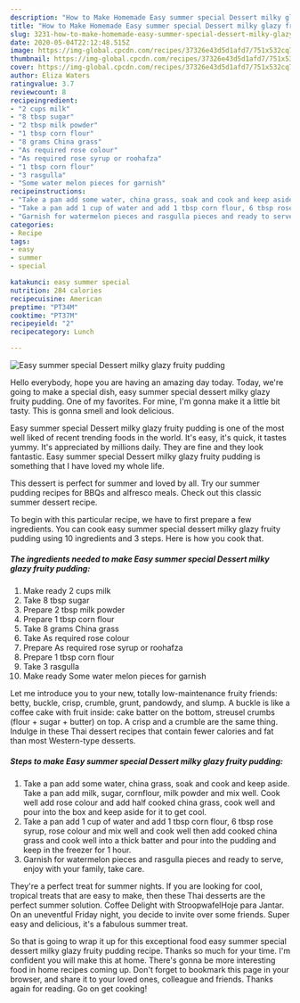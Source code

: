 ```yaml
---
description: "How to Make Homemade Easy summer special Dessert milky glazy fruity pudding"
title: "How to Make Homemade Easy summer special Dessert milky glazy fruity pudding"
slug: 3231-how-to-make-homemade-easy-summer-special-dessert-milky-glazy-fruity-pudding
date: 2020-05-04T22:12:48.515Z
image: https://img-global.cpcdn.com/recipes/37326e43d5d1afd7/751x532cq70/easy-summer-special-dessert-milky-glazy-fruity-pudding-recipe-main-photo.jpg
thumbnail: https://img-global.cpcdn.com/recipes/37326e43d5d1afd7/751x532cq70/easy-summer-special-dessert-milky-glazy-fruity-pudding-recipe-main-photo.jpg
cover: https://img-global.cpcdn.com/recipes/37326e43d5d1afd7/751x532cq70/easy-summer-special-dessert-milky-glazy-fruity-pudding-recipe-main-photo.jpg
author: Eliza Waters
ratingvalue: 3.7
reviewcount: 8
recipeingredient:
- "2 cups milk"
- "8 tbsp sugar"
- "2 tbsp milk powder"
- "1 tbsp corn flour"
- "8 grams China grass"
- "As required rose colour"
- "As required rose syrup or roohafza"
- "1 tbsp corn flour"
- "3 rasgulla"
- "Some water melon pieces for garnish"
recipeinstructions:
- "Take a pan add some water, china grass, soak and cook and keep aside. Take a pan add milk, sugar, cornflour, milk powder and mix well. Cook well add rose colour and add half cooked china grass, cook well and pour into the box and keep aside for it to get cool."
- "Take a pan add 1 cup of water and add 1 tbsp corn flour, 6 tbsp rose syrup, rose colour and mix well and cook well then add cooked china grass and cook well into a thick batter and pour into the pudding and keep in the freezer for 1 hour."
- "Garnish for watermelon pieces and rasgulla pieces and ready to serve, enjoy with your family, take care."
categories:
- Recipe
tags:
- easy
- summer
- special

katakunci: easy summer special 
nutrition: 284 calories
recipecuisine: American
preptime: "PT34M"
cooktime: "PT37M"
recipeyield: "2"
recipecategory: Lunch

---
```



![Easy summer special Dessert milky glazy fruity pudding](https://img-global.cpcdn.com/recipes/37326e43d5d1afd7/751x532cq70/easy-summer-special-dessert-milky-glazy-fruity-pudding-recipe-main-photo.jpg)

Hello everybody, hope you are having an amazing day today. Today, we're going to make a special dish, easy summer special dessert milky glazy fruity pudding. One of my favorites. For mine, I'm gonna make it a little bit tasty. This is gonna smell and look delicious.

Easy summer special Dessert milky glazy fruity pudding is one of the most well liked of recent trending foods in the world. It's easy, it's quick, it tastes yummy. It's appreciated by millions daily. They are fine and they look fantastic. Easy summer special Dessert milky glazy fruity pudding is something that I have loved my whole life.

This dessert is perfect for summer and loved by all. Try our summer pudding recipes for BBQs and alfresco meals. Check out this classic summer dessert recipe.


To begin with this particular recipe, we have to first prepare a few ingredients. You can cook easy summer special dessert milky glazy fruity pudding using 10 ingredients and 3 steps. Here is how you cook that.

<!--inarticleads1-->

##### The ingredients needed to make Easy summer special Dessert milky glazy fruity pudding:

1. Make ready 2 cups milk
1. Take 8 tbsp sugar
1. Prepare 2 tbsp milk powder
1. Prepare 1 tbsp corn flour
1. Take 8 grams China grass
1. Take As required rose colour
1. Prepare As required rose syrup or roohafza
1. Prepare 1 tbsp corn flour
1. Take 3 rasgulla
1. Make ready Some water melon pieces for garnish


Let me introduce you to your new, totally low-maintenance fruity friends: betty, buckle, crisp, crumble, grunt, pandowdy, and slump. A buckle is like a coffee cake with fruit inside: cake batter on the bottom, streusel crumbs (flour + sugar + butter) on top. A crisp and a crumble are the same thing. Indulge in these Thai dessert recipes that contain fewer calories and fat than most Western-type desserts. 

<!--inarticleads2-->

##### Steps to make Easy summer special Dessert milky glazy fruity pudding:

1. Take a pan add some water, china grass, soak and cook and keep aside. Take a pan add milk, sugar, cornflour, milk powder and mix well. Cook well add rose colour and add half cooked china grass, cook well and pour into the box and keep aside for it to get cool.
1. Take a pan add 1 cup of water and add 1 tbsp corn flour, 6 tbsp rose syrup, rose colour and mix well and cook well then add cooked china grass and cook well into a thick batter and pour into the pudding and keep in the freezer for 1 hour.
1. Garnish for watermelon pieces and rasgulla pieces and ready to serve, enjoy with your family, take care.


They&#39;re a perfect treat for summer nights. If you are looking for cool, tropical treats that are easy to make, then these Thai desserts are the perfect summer solution. Coffee Delight with StroopwafelHoje para Jantar. On an uneventful Friday night, you decide to invite over some friends. Super easy and delicious, it&#39;s a fabulous summer treat. 

So that is going to wrap it up for this exceptional food easy summer special dessert milky glazy fruity pudding recipe. Thanks so much for your time. I'm confident you will make this at home. There's gonna be more interesting food in home recipes coming up. Don't forget to bookmark this page in your browser, and share it to your loved ones, colleague and friends. Thanks again for reading. Go on get cooking!
